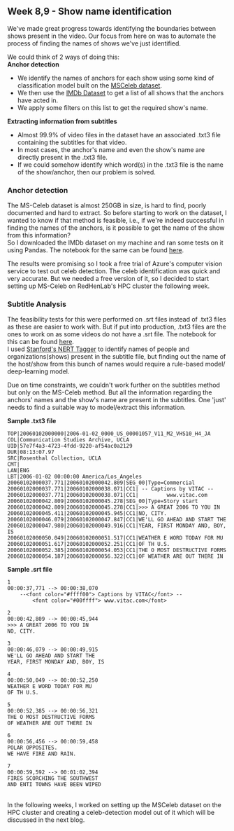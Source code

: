 ## Week 8,9 - Show name identification
We've made great progress towards identifying the boundaries between shows present in the video. Our focus from here on was to automate the process of finding the names of shows we've just identified.<br>

We could think of 2 ways of doing this:
<br><b>Anchor detection</b>
   * We identify the names of anchors for each show using some kind of classification model built on the <a href="https://megapixels.cc/datasets/msceleb/">MSCeleb dataset</a>.
   * We then use the <a href="https://www.imdb.com/interfaces/">IMDb Dataset</a> to get a list of all shows that the anchors have acted in.
   * We apply some filters on this list to get the required show's name.

<b>Extracting information from subtitles</b>
* Almost 99.9% of video files in the dataset have an associated .txt3 file containing the subtitles for that video.
* In most cases, the anchor's name and even the show's name are directly present in the .txt3 file.
* If we could somehow identify which word(s) in the .txt3 file is the name of the show/anchor, then our problem is solved.

### Anchor detection
The MS-Celeb dataset is almost 250GB in size, is hard to find, poorly documented and hard to extract. So before starting to work on the dataset, I wanted to know if that method is feasible, i.e., if we're indeed successful in finding the names of the anchors, is it possible to get the name of the show from this information?
<br>
So I downloaded the IMDb dataset on my machine and ran some tests on it using Pandas. The notebook for the same can be found <a href="https://github.com/eonr/ShowSegmentation/blob/master/W6-7-end-show_identification/shows_from_names_W9.ipynb">here</a>.

The results were promising so I took a free trial of Azure's computer vision service to test out celeb detection. The celeb identification was quick and very accurate. But we needed a free version of it, so I decided to start setting up MS-Celeb on RedHenLab's HPC cluster the following week.

### Subtitle Analysis
The feasibility tests for this were performed on .srt files instead of .txt3 files as these are easier to work with. But if put into production, .txt3 files are the ones to work on as some videos do not have a .srt file. The notebook for this can be found <a href="https://github.com/eonr/ShowSegmentation/blob/master/W6-7-end-show_identification/Subtitle%20analysis.ipynb">here</a>.<br> I used <a href="http://www.nltk.org/api/nltk.tag.html?highlight=stanford#nltk.tag.stanford.NERTagger">Stanford's NERT Tagger</a> to identify names of people and organizations(shows) present in the subtitle file, but finding out the name of the host/show from this bunch of names would require a rule-based model/ deep-learning model.

Due on time constraints, we couldn't work further on the subtitles method but only on the MS-Celeb method.
But all the information regarding the anchors' names and the show's name are present in the subtitles. One 'just' needs to find a suitable way to model/extract this information.


<b>Sample .txt3 file</b>
```
TOP|20060102000000|2006-01-02_0000_US_00001057_V11_M2_VHS10_H4_JA
COL|Communication Studies Archive, UCLA
UID|57e7f4a3-4723-4fdd-9220-af54ac0a2129
DUR|08:13:07.97
SRC|Rosenthal Collection, UCLA
CMT|
LAN|ENG
LBT|2006-01-02 00:00:00 America/Los_Angeles
20060102000037.771|20060102000042.809|SEG_00|Type=Commercial
20060102000037.771|20060102000038.071|CC1| -- Captions by VITAC --
20060102000037.771|20060102000038.071|CC1|         www.vitac.com
20060102000042.809|20060102000045.278|SEG_00|Type=Story start
20060102000042.809|20060102000045.278|CC1|>>> A GREAT 2006 TO YOU IN
20060102000045.411|20060102000045.945|CC1|NO, CITY.
20060102000046.079|20060102000047.847|CC1|WE'LL GO AHEAD AND START THE
20060102000047.980|20060102000049.916|CC1|YEAR, FIRST MONDAY AND, BOY, IS
20060102000050.049|20060102000051.517|CC1|WEATHER E WORD TODAY FOR MU
20060102000051.617|20060102000052.251|CC1|OF TH U.S.
20060102000052.385|20060102000054.053|CC1|THE O MOST DESTRUCTIVE FORMS
20060102000054.187|20060102000056.322|CC1|OF WEATHER ARE OUT THERE IN
```

<b>Sample .srt file</b>
```
1
00:00:37,771 --> 00:00:38,070
    --<font color="#ffff00"> Captions by VITAC</font> --     
        <font color="#00ffff"> www.vitac.com</font>          

2
00:00:42,809 --> 00:00:45,944
>>> A GREAT 2006 TO YOU IN      
NO, CITY.                       

3
00:00:46,079 --> 00:00:49,915
WE'LL GO AHEAD AND START THE    
YEAR, FIRST MONDAY AND, BOY, IS 

4
00:00:50,049 --> 00:00:52,250
WEATHER E WORD TODAY FOR MU     
OF TH U.S.                      

5
00:00:52,385 --> 00:00:56,321
THE O MOST DESTRUCTIVE FORMS    
OF WEATHER ARE OUT THERE IN     

6
00:00:56,456 --> 00:00:59,458
POLAR OPPOSITES.                
WE HAVE FIRE AND RAIN.          

7
00:00:59,592 --> 00:01:02,394
FIRES SCORCHING THE SOUTHWEST   
AND ENTI TOWNS HAVE BEEN WIPED
```
<br>In the following weeks, I worked on setting up the MSCeleb dataset on the HPC cluster and creating a celeb-detection model out of it which will be discussed in the next blog.
